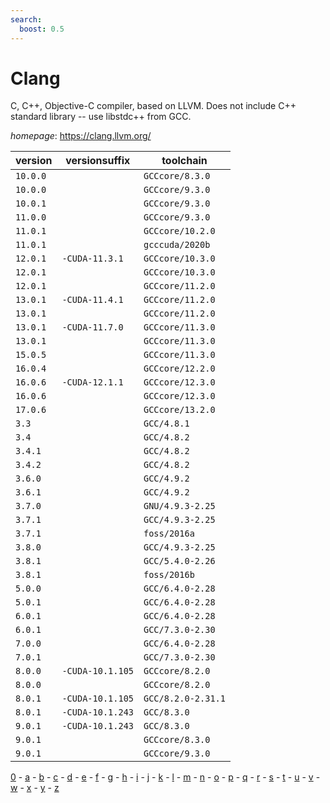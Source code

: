 ```yaml
---
search:
  boost: 0.5
---
```

# Clang

C, C++, Objective-C compiler, based on LLVM.  Does not  include C++ standard library -- use libstdc++ from GCC.

*homepage*: <https://clang.llvm.org/>

version | versionsuffix | toolchain
--------|---------------|----------
``10.0.0`` |  | ``GCCcore/8.3.0``
``10.0.0`` |  | ``GCCcore/9.3.0``
``10.0.1`` |  | ``GCCcore/9.3.0``
``11.0.0`` |  | ``GCCcore/9.3.0``
``11.0.1`` |  | ``GCCcore/10.2.0``
``11.0.1`` |  | ``gcccuda/2020b``
``12.0.1`` | ``-CUDA-11.3.1`` | ``GCCcore/10.3.0``
``12.0.1`` |  | ``GCCcore/10.3.0``
``12.0.1`` |  | ``GCCcore/11.2.0``
``13.0.1`` | ``-CUDA-11.4.1`` | ``GCCcore/11.2.0``
``13.0.1`` |  | ``GCCcore/11.2.0``
``13.0.1`` | ``-CUDA-11.7.0`` | ``GCCcore/11.3.0``
``13.0.1`` |  | ``GCCcore/11.3.0``
``15.0.5`` |  | ``GCCcore/11.3.0``
``16.0.4`` |  | ``GCCcore/12.2.0``
``16.0.6`` | ``-CUDA-12.1.1`` | ``GCCcore/12.3.0``
``16.0.6`` |  | ``GCCcore/12.3.0``
``17.0.6`` |  | ``GCCcore/13.2.0``
``3.3`` |  | ``GCC/4.8.1``
``3.4`` |  | ``GCC/4.8.2``
``3.4.1`` |  | ``GCC/4.8.2``
``3.4.2`` |  | ``GCC/4.8.2``
``3.6.0`` |  | ``GCC/4.9.2``
``3.6.1`` |  | ``GCC/4.9.2``
``3.7.0`` |  | ``GNU/4.9.3-2.25``
``3.7.1`` |  | ``GCC/4.9.3-2.25``
``3.7.1`` |  | ``foss/2016a``
``3.8.0`` |  | ``GCC/4.9.3-2.25``
``3.8.1`` |  | ``GCC/5.4.0-2.26``
``3.8.1`` |  | ``foss/2016b``
``5.0.0`` |  | ``GCC/6.4.0-2.28``
``5.0.1`` |  | ``GCC/6.4.0-2.28``
``6.0.1`` |  | ``GCC/6.4.0-2.28``
``6.0.1`` |  | ``GCC/7.3.0-2.30``
``7.0.0`` |  | ``GCC/6.4.0-2.28``
``7.0.1`` |  | ``GCC/7.3.0-2.30``
``8.0.0`` | ``-CUDA-10.1.105`` | ``GCCcore/8.2.0``
``8.0.0`` |  | ``GCCcore/8.2.0``
``8.0.1`` | ``-CUDA-10.1.105`` | ``GCC/8.2.0-2.31.1``
``8.0.1`` | ``-CUDA-10.1.243`` | ``GCC/8.3.0``
``9.0.1`` | ``-CUDA-10.1.243`` | ``GCC/8.3.0``
``9.0.1`` |  | ``GCCcore/8.3.0``
``9.0.1`` |  | ``GCCcore/9.3.0``

[0](../0/index.md) - [a](../a/index.md) - [b](../b/index.md) - [c](../c/index.md) - [d](../d/index.md) - [e](../e/index.md) - [f](../f/index.md) - [g](../g/index.md) - [h](../h/index.md) - [i](../i/index.md) - [j](../j/index.md) - [k](../k/index.md) - [l](../l/index.md) - [m](../m/index.md) - [n](../n/index.md) - [o](../o/index.md) - [p](../p/index.md) - [q](../q/index.md) - [r](../r/index.md) - [s](../s/index.md) - [t](../t/index.md) - [u](../u/index.md) - [v](../v/index.md) - [w](../w/index.md) - [x](../x/index.md) - [y](../y/index.md) - [z](../z/index.md)

